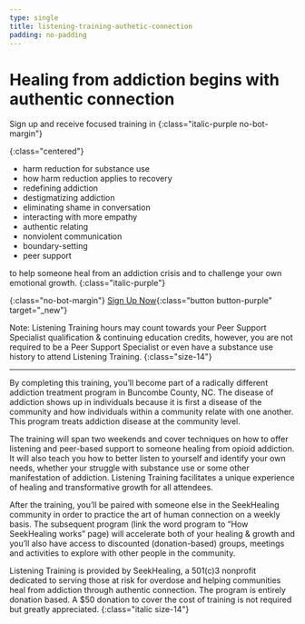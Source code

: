 ```yaml
---
type: single
title: listening-training-authetic-connection
padding: no-padding
---
```


# <span class="emphasized-header">Healing</span> from <span class="emphasized-header">addiction</span> begins with <span class="emphasized-header">authentic connection</span>


Sign up and receive focused training in
{:class="italic-purple no-bot-margin"}

{:class="centered"}
- harm reduction for substance use
- how harm reduction applies to recovery
- redefining addiction
- destigmatizing addiction
- eliminating shame in conversation
- interacting with more empathy
- authentic relating
- nonviolent communication
- boundary-setting
- peer support

to help someone heal from an addiction crisis and to challenge your own emotional growth.
{:class="italic-purple"}

{:class="no-bot-margin"}
[Sign Up Now](https://mailchi.mp/b384804f5c90/seekhealing){:class="button button-purple" target="_new"}

Note: Listening Training hours may count towards your Peer Support Specialist qualification & continuing education credits, however, you are not required to be a Peer Support Specialist or even have a substance use history to attend Listening Training.
{:class="size-14"}

<hr>

By completing this training, you’ll become part of a radically different addiction treatment program in Buncombe County, NC. The disease of addiction shows up in individuals because it is first a disease of the community and how individuals within a community relate with one another. This program treats addiction disease at the community level.

The training will span two weekends and cover techniques on how to offer listening and peer-based support to someone healing from opioid addiction. It will also teach you how to better listen to yourself and identify your own needs, whether your struggle with substance use or some other manifestation of addiction. Listening Training facilitates a unique experience of healing and transformative growth for all attendees.

After the training, you’ll be paired with someone else in the SeekHealing community in order to practice the art of human connection on a weekly basis. The subsequent program (link the word program to “How SeekHealing works” page) will accelerate both of your healing & growth and you’ll also have access to discounted (donation-based) groups, meetings and activities to explore with other people in the community.

Listening Training is provided by SeekHealing, a 501(c)3 nonprofit dedicated to serving those at risk for overdose and helping communities heal from addiction through authentic connection. The program is entirely donation based. A $50 donation to cover the cost of training is not required but greatly appreciated.
{:class="italic size-14"}